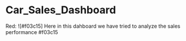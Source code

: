 # Car_Sales_Dashboard
Red: ![#f03c15] Here in this dahboard we have tried to analyze the sales performance
#f03c15
